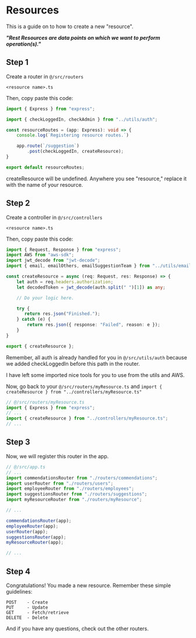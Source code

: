 # Resources

This is a guide on to how to create a new "resource".

***"Rest Resources are data points on which we want to perform operation(s)."***

## Step 1
Create a router in `@/src/routers`

`<resource name>.ts`

Then, copy paste this code:

```typescript
import { Express } from "express";

import { checkLoggedIn, checkAdmin } from "../utils/auth";

const resourceRoutes = (app: Express): void => {
    console.log(`Registering resource routes.`)

    app.route(`/suggestion`)
        .post(checkLoggedIn, createResource);
}

export default resourceRoutes;
```

createResource will be undefined. Anywhere you see "resource," replace it with the name of your resource.

## Step 2
Create a controller in `@/src/controllers`

`<resource name>.ts`

Then, copy paste this code:

```typescript
import { Request, Response } from "express";
import AWS from "aws-sdk";
import jwt_decode from "jwt-decode";
import { email, emailOthers, emailSuggestionTeam } from "../utils/email";

const createResource = async (req: Request, res: Response) => {
    let auth = req.headers.authorization;
    let decodedToken = jwt_decode(auth.split(" ")[1]) as any;

    // Do your logic here.

    try {
       return res.json("Finished.");
    } catch (e) {
        return res.json({ response: "Failed", reason: e });
    }
}

export { createResource };
```

Remember, all auth is already handled for you in `@/src/utils/auth` because we added checkLoggedIn before this path in the router.

I have left some imported nice tools for you to use from the utils and AWS.

Now, go back to your `@/src/routers/myResource.ts` and `import { createResource } from "../controllers/myResource.ts"`

```typescript
// @/src/routers/myResource.ts
import { Express } from "express";
// ...
import { createResource } from "../controllers/myResource.ts";
// ...
```

## Step 3

Now, we will register this router in the app.

```typescript
// @/src/app.ts
// ...
import commendationsRouter from "./routers/commendations";
import userRouter from "./routers/users";
import employeeRouter from "./routers/employees";
import suggestionsRouter from "./routers/suggestions";
import myResourceRouter from "./routers/myResource";

// ...

commendationsRouter(app);
employeeRouter(app);
userRouter(app);
suggestionsRouter(app);
myResourceRouter(app);

// ...
```

## Step 4

Congratulations! You made a new resource. Remember these simple guidelines:

```
POST    - Create
PUT     - Update
GET     - Fetch/retrieve
DELETE  - Delete
```

And if you have any questions, check out the other routers.